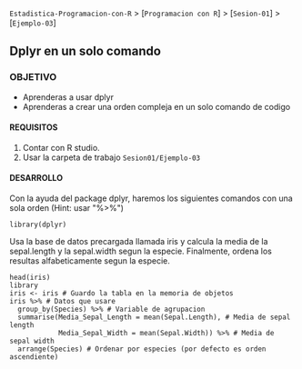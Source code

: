 `Estadistica-Programacion-con-R` > [`Programacion con R`] > [`Sesion-01`] > [`Ejemplo-03`] 
## Dplyr en un solo comando

### OBJETIVO
- Aprenderas a usar dplyr
- Aprenderas a crear una orden compleja en un solo comando de codigo

#### REQUISITOS
1. Contar con R studio.
1. Usar la carpeta de trabajo `Sesion01/Ejemplo-03`

#### DESARROLLO
Con la ayuda del package dplyr, haremos los siguientes comandos con una sola orden (Hint: usar "%>%")
```{r}
library(dplyr)
```

Usa la base de datos precargada llamada iris y calcula la media de la sepal.length y la sepal.width segun la especie.
Finalmente, ordena los resultas alfabeticamente segun la especie. 
```{r}
head(iris)
library
iris <- iris # Guardo la tabla en la memoria de objetos
iris %>% # Datos que usare
  group_by(Species) %>% # Variable de agrupacion
  summarise(Media_Sepal_Length = mean(Sepal.Length), # Media de sepal length
            Media_Sepal_Width = mean(Sepal.Width)) %>% # Media de sepal width
  arrange(Species) # Ordenar por especies (por defecto es orden ascendiente)
```
